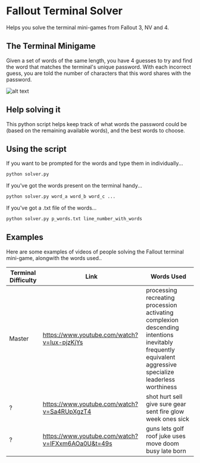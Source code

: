 # Fallout Terminal Solver
Helps you solve the terminal mini-games from Fallout 3, NV and 4.

## The Terminal Minigame
Given a set of words of the same length, you have 4 guesses to try and find the word that matches the terminal's unique password. With each incorrect guess, you are told the number of characters that this word shares with the password.

![alt text](https://beneri.se/blog/images/fallout_terminal.png "Terminal")

## Help solving it
This python script helps keep track of what words the password could be (based on the remaining available words), and the best words to choose.

## Using the script
If you want to be prompted for the words and type them in individually...
``` python
python solver.py
```

If you've got the words present on the terminal handy...
``` python
python solver.py word_a word_b word_c ...
```

If you've got a .txt file of the words...
``` python
python solver.py p_words.txt line_number_with_words
```

## Examples
Here are some examples of videos of people solving the Fallout terminal mini-game, alongwith the words used..

Terminal Difficulty | Link | Words Used
--------------------|------|-----------
Master | https://www.youtube.com/watch?v=Iux-pjzKjYs | processing recreating procession activating complexion descending intentions inevitably frequently equivalent aggressive specialize leaderless worthiness
? | https://www.youtube.com/watch?v=Sa4RUpXgzT4 | shot hurt sell give sure gear sent fire glow week ones sick
? | https://www.youtube.com/watch?v=IFXxm6AOa0U&t=49s | guns lets golf roof juke uses move doom busy late born
